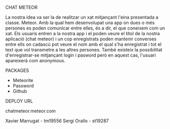 
CHAT METEOR

La nostra idea va ser la de realitzar un xat mitjançant l'eina presentada a classe. Meteor.
Amb la qual hem desenvolupat una app on dues o més persones es poden comunicar entre elles, és a dir, el que coneixem com un xat.
Els usuaris entren a la nostra app i el poden veure el títol de la nostra aplicació (chat meteor) i un cop enregistrats poden mantenir converses entre ells on cadascú pot veure el nom amb el qual s'ha enregistrat i tot el text que vol transmetre a les altres persones. També existeix la possibilitat d'enregistrar-se mitjançant login i pasword però en aquest cas, l'usuari apareixerà com anonymous.


PACKAGES

- Meteorite
- Password
- Github


DEPLOY URL

chatmeteor.meteor.com




Xavier Marrugat - tm19556
Sergi Orallo - st19287
